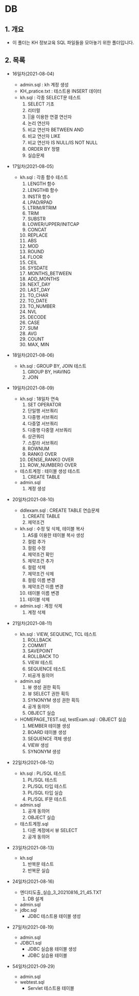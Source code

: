 # DB

## 1. 개요
- 이 폴더는 KH 정보교육 SQL 파일들을 모아놓기 위한 폴더입니다.

## 2. 목록
- 16일차(2021-08-04)
  - admin.sql : kh 계정 생성
  - KH_pratice.txt : 테스트용 INSERT 데이터
  - kh.sql : 각종 SELECT문 테스트
    1. SELECT 기초
    2. 리터럴
    3. ||을 이용한 연결 연산자
    4. 논리 연산자
    5. 비교 연산자 BETWEEN AND
    6. 비교 연산자 LIKE
    7. 비교 연산자 IS NULL/IS NOT NULL
    9. ORDER BY 정렬
    10. 실습문제

- 17일차(2021-08-05)
  - kh.sql : 각종 함수 테스트
    1. LENGTH 함수
    2. LENGTHB 함수
    3. INSTR 함수
    4. LPAD/RPAD
    5. LTRIM/RTRIM
    6. TRIM
    7. SUBSTR
    8. LOWER/UPPER/INITCAP
    9. CONCAT
    10. REPLACE
    11. ABS
    12. MOD
    13. ROUND
    14. FLOOR
    15. CEIL
    16. SYSDATE
    17. MONTHS_BETWEEN
    18. ADD_MONTHS
    19. NEXT_DAY
    20. LAST_DAY
    21. TO_CHAR
    22. TO_DATE
    23. TO_NUMBER
    24. NVL
    25. DECODE
    26. CASE
    27. SUM
    28. AVG
    29. COUNT
    30. MAX, MIN

- 18일차(2021-08-06)
  - kh.sql : GROUP BY, JOIN 테스트
    1. GROUP BY, HAVING
    2. JOIN

- 19일차(2021-08-09)
  - kh.sql : 18일차 연속
    1. SET OPERATOR
    2. 단일행 서브쿼리
    3. 다중행 서브쿼리
    4. 다중열 서브쿼리
    5. 다중행 다중열 서브쿼리
    6. 상관쿼리
    7. 스칼라 서브쿼리
    8. ROWNUM
    9. RANK() OVER
    10. DENSE_RANK() OVER
    11. ROW_NUMBER() OVER
  - 테스트계정 : 테이블 생성 테스트
    1. CREATE TABLE
  - admin.sql
    1. 계정 생성

- 20일차(2021-08-10)
  - ddlexam.sql : CREATE TABLE 연습문제
    1. CREATE TABLE
    2. 제약조건
  - kh.sql : 수정 및 삭제, 테이블 복사
    1. AS를 이용한 테이블 복사 생성
    2. 컬럼 추가
    3. 컬럼 수정
    4. 제약조건 확인
    5. 제약조건 추가
    6. 컬럼 삭제
    7. 제약조건 삭제
    8. 컬럼 이름 변경
    9. 제약조건 이름 변경
    10. 테이블 이름 변경
    11. 테이블 삭제
  - admin.sql : 계정 삭제
    1. 계정 삭제

- 21일차(2021-08-11)
  - kh.sql : VIEW, SEQUENC, TCL 테스트
    1. ROLLBACK
    2. COMMIT
    3. SAVEPOINT
    4. ROLLBACK TO
    5. VIEW 테스트
    6. SEQUENCE 테스트
    7. 비공개 동의어
  - admin.sql
    1. 뷰 생성 권한 획득
    2. 뷰 SELECT 권한 획득
    3. SYNONYM 생성 권한 획득
    4. 공개 동의어
    5. OBJECT 실습
  - HOMEPAGE_TEST.sql, testExam.sql : OBJECT 실습
    1. MEMBER 테이블 생성
    2. BOARD 테이블 생성
    3. SEQUENCE 객체 생성
    4. VIEW 생성
    5. SYNONYM 생성
   
- 22일차(2021-08-12)
  - kh.sql : PL/SQL 테스트   
    1. PL/SQL 테스트
    2. PL/SQL 타입 테스트
    3. PL/SQL 타입 실습
    4. PL/SQL IF문 테스트
  - admin.sql
    1. 공개 동의어
    2. OBJECT 실습
  - 태스트계정.sql
    1. 다른 계정에서 뷰 SELECT
    2. 공개 동의어
   
- 23일차(2021-08-13)
  - kh.sql
    1. 반복문 테스트
    2. 반복문 실습
   
- 24일차(2021-08-16)
  - 엔디티도출_실습_3_20210816_21_45.TXT
    1. DB 설계
  - admin.sql
  - jdbc.sql
    - JDBC 테스트용 테이블 생성
  
- 27일차(2021-08-19)
  - admin.sql
  - JDBC1.sql
    - JDBC 실습용 테이블 생성
    - JDBC 실습용 테이블
    
- 54일차(2021-09-29)
  - admin.sql
  - webtest.sql
    - Servlet 테스트용 테이블
